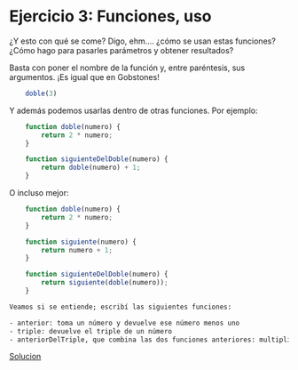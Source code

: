 # Ejercicio 3: Funciones, uso

¿Y esto con qué se come? Digo, ehm.... ¿cómo se usan estas funciones? ¿Cómo hago para pasarles parámetros y obtener resultados?

Basta con poner el nombre de la función y, entre paréntesis, sus argumentos. ¡Es igual que en Gobstones!

```js
    doble(3)
```
Y además podemos usarlas dentro de otras funciones. Por ejemplo:

```js
    function doble(numero) {
        return 2 * numero;
    }

    function siguienteDelDoble(numero) {
        return doble(numero) + 1;
    }
```
O incluso mejor:

```js
    function doble(numero) {
        return 2 * numero;
    }

    function siguiente(numero) {
        return numero + 1;
    }

    function siguienteDelDoble(numero) {
        return siguiente(doble(numero));
    }
```
```txt
Veamos si se entiende; escribí las siguientes funciones:

- anterior: toma un número y devuelve ese número menos uno
- triple: devuelve el triple de un número
- anteriorDelTriple, que combina las dos funciones anteriores: multiplica a un número por 3 y le resta 1 

```
[Solucion](./solucion-3.js)

